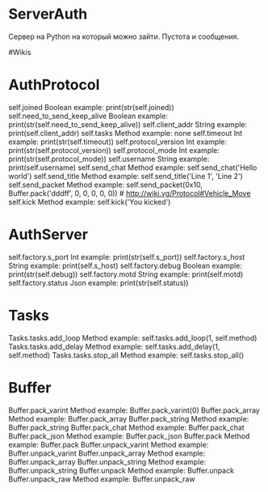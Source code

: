 # ServerAuth
Сервер на Python на который можно зайти. Пустота и сообщения.

#Wikis

# AuthProtocol
self.joined                       Boolean example:   print(str(self.joined))
self.need_to_send_keep_alive      Boolean example:   print(str(self.need_to_send_keep_alive))
self.client_addr                  String  example:   print(self.client_addr)
self.tasks                        Method  example:   none
self.timeout                      Int     example:   print(str(self.timeout))
self.protocol_version             Int     example:   print(str(self.protocol_version))
self.protocol_mode                Int     example:   print(str(self.protocol_mode))
self.username                     String  example:   print(self.username)
self.send_chat                    Method  example:   self.send_chat('Hello world')
self.send_title                   Method  example:   self.send_title('Line 1', 'Line 2')
self.send_packet                  Method  example:   self.send_packet(0x10, Buffer.pack('dddff', 0, 0, 0, 0, 0)) # http://wiki.vg/Protocol#Vehicle_Move
self.kick                         Method  example:   self.kick('You kicked')


# AuthServer
self.factory.s_port               Int     example:   print(str(self.s_port)) 
self.factory.s_host               String  example:   print(self.s_host)
self.factory.debug                Boolean example:   print(str(self.debug))
self.factory.motd                 String  example:   print(self.motd)
self.factory.status               Json    example:   print(str(self.status))


# Tasks
Tasks.tasks.add_loop               Method example:   self.tasks.add_loop(1, self.method)
Tasks.tasks.add_delay              Method example:   self.tasks.add_delay(1, self.method)
Tasks.tasks.stop_all               Method example:   self.tasks.stop_all()


# Buffer
Buffer.pack_varint                 Method example:   Buffer.pack_varint(0)
Buffer.pack_array                  Method example:   Buffer.pack_array
Buffer.pack_string                 Method example:   Buffer.pack_string
Buffer.pack_chat                   Method example:   Buffer.pack_chat
Buffer.pack_json                   Method example:   Buffer.pack_json
Buffer.pack                        Method example:   Buffer.pack
Buffer.unpack_varint               Method example:   Buffer.unpack_varint
Buffer.unpack_array                Method example:   Buffer.unpack_array
Buffer.unpack_string               Method example:   Buffer.unpack_string
Buffer.unpack                      Method example:   Buffer.unpack
Buffer.unpack_raw                  Method example:   Buffer.unpack_raw
